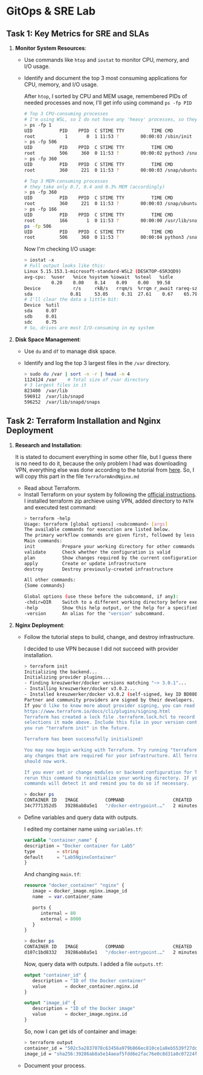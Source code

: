 # GitOps & SRE Lab

## Task 1: Key Metrics for SRE and SLAs

1. **Monitor System Resources**:
   - Use commands like `htop` and `iostat` to monitor CPU, memory, and I/O usage.
   - Identify and document the top 3 most consuming applications for CPU, memory, and I/O usage.
        
        After ```htop```, I sorted by CPU and MEM usage, remembered PIDs of needed processes and now, I'll get info using command ```ps -fp PID```
        ```sh
        # Top 3 CPU-consuming processes
        # I'm using WSL, so I do not have any 'heavy' processes, so they take only 0.6% CPU each
        > ps -fp 1
        UID          PID    PPID  C STIME TTY          TIME CMD
        root           1       0  1 11:53 ?        00:00:03 /sbin/init
        > ps -fp 506
        UID          PID    PPID  C STIME TTY          TIME CMD
        root         506     360  0 11:53 ?        00:00:02 python3 /snap/ubuntu-desktop-installer/1286/usr/bin/cloud-init
        > ps -fp 360
        UID          PID    PPID  C STIME TTY          TIME CMD
        root         360     221  0 11:53 ?        00:00:03 /snap/ubuntu-desktop-installer/1286/usr/bin/python3.10 -m subiquity.

        # Top 3 MEM-consuming processes
        # they take only 0.7, 0.4 and 0.3% MEM (accordingly)
        > ps -fp 360
        UID          PID    PPID  C STIME TTY          TIME CMD
        root         360     221  0 11:53 ?        00:00:03 /snap/ubuntu-desktop-installer/1286/usr/bin/python3.10 -m subiquity.cmd.server --use-os-prober --storag
        > ps -fp 166
        UID          PID    PPID  C STIME TTY          TIME CMD
        root         166       1  0 11:53 ?        00:00:00 /usr/lib/snapd/snapd
        ps -fp 506
        UID          PID    PPID  C STIME TTY          TIME CMD
        root         506     360  0 11:53 ?        00:00:04 python3 /snap/ubuntu-desktop-installer/1286/usr/bin/cloud-init status --wait
        ```

        Now I'm checking I/O usage:
        ```sh
        > iostat -x
        # Full output looks like this:
        Linux 5.15.153.1-microsoft-standard-WSL2 (DESKTOP-65R3QD9)      09/18/24        _x86_64_        (12 CPU)
        avg-cpu:  %user   %nice %system %iowait  %steal   %idle
                  0.20    0.00    0.14    0.09    0.00   99.58
        Device            r/s     rkB/s   rrqm/s  %rrqm r_await rareq-sz     w/s     wkB/s   wrqm/s  %wrqm w_await wareq-sz     d/s     dkB/s   drqm/s  %drqm d_await dareq-sz     f/s f_await  aqu-sz  %util
        sda              0.81     53.05     0.31  27.61    0.67    65.79    0.00      0.00     0.00   0.00    0.00     0.00    0.00      0.00     0.00   0.00    0.00     0.00    0.00    0.00    0.00   0.07
        # I'll clear the data a little bit:
        Device  %util
        sda     0.07
        sdb     0.01
        sdc     0.75
        # So, drives are most I/O-consuming in my system
        ```

2. **Disk Space Management**:
   - Use `du` and `df` to manage disk space.
   - Identify and log the top 3 largest files in the `/var` directory.

        ```sh
        > sudo du /var | sort -n -r | head -n 4
        1124124 /var    # Total size of /var directory
        # 3 largest files in it
        823400  /var/lib
        596912  /var/lib/snapd
        596252  /var/lib/snapd/snaps
        ```

## Task 2: Terraform Installation and Nginx Deployment

1. **Research and Installation**:

   It is stated to document everything in some other file, but I guess there is no need to do it, because the only problem I had was downloading VPN, everything else was done according to the tutorial from [here](https://developer.hashicorp.com/terraform/tutorials/docker-get-started). So, I will copy this part in the file `TerraformAndNginx.md`

   - Read about Terraform.
   - Install Terraform on your system by following the [official instructions](https://developer.hashicorp.com/terraform/tutorials/docker-get-started).
       I installed terraform zip archieve using VPN, added directory to `PATH` and executed test command:
       ```sh
       > terraform -help
       Usage: terraform [global options] <subcommand> [args]
       The available commands for execution are listed below.
       The primary workflow commands are given first, followed by less common or more advanced commands.
       Main commands:
       init          Prepare your working directory for other commands
       validate      Check whether the configuration is valid
       plan          Show changes required by the current configuration
       apply         Create or update infrastructure
       destroy       Destroy previously-created infrastructure
       
       All other commands:
       {Some commands}
       
       Global options (use these before the subcommand, if any):
       -chdir=DIR    Switch to a different working directory before executing the given subcommand.
       -help         Show this help output, or the help for a specified subcommand.
       -version      An alias for the "version" subcommand.
       ```

2. **Nginx Deployment**:
   - Follow the tutorial steps to build, change, and destroy infrastructure.
      
      I decided to use VPN because I did not succeed with provider installation.

      ```sh
      > terraform init
      Initializing the backend...
      Initializing provider plugins...
      - Finding kreuzwerker/docker versions matching "~> 3.0.1"...
      - Installing kreuzwerker/docker v3.0.2...
      - Installed kreuzwerker/docker v3.0.2 (self-signed, key ID BD080C4571C6104C)
      Partner and community providers are signed by their developers.
      If you'd like to know more about provider signing, you can read about it here:
      https://www.terraform.io/docs/cli/plugins/signing.html
      Terraform has created a lock file .terraform.lock.hcl to record the provider  
      selections it made above. Include this file in your version control repository
      you run "terraform init" in the future.

      Terraform has been successfully initialized!

      You may now begin working with Terraform. Try running "terraform plan" to see
      any changes that are required for your infrastructure. All Terraform commands
      should now work.

      If you ever set or change modules or backend configuration for Terraform,
      rerun this command to reinitialize your working directory. If you forget, other
      commands will detect it and remind you to do so if necessary.
      ```

      ```sh
      > docker ps
      CONTAINER ID   IMAGE          COMMAND                  CREATED         STATUS                    PORTS                                                                                        NAMES   
      34c7771352d5   39286ab8a5e1   "/docker-entrypoint.…"   2 minutes ago   Up 2 minutes              0.0.0.0:8000->80/tcp                                                                         tutorial
      ```
   - Define variables and query data with outputs.
      
      I edited my container name using `variables.tf`:
      ```tf
      variable "container_name" {
      description = "Docker container for Lab5"
      type        = string
      default     = "Lab5NginxContainer"
      }
      ```
      And changing `main.tf`:
      ```tf
      resource "docker_container" "nginx" {
         image = docker_image.nginx.image_id
         name  = var.container_name

         ports {
            internal = 80
            external = 8000
         }
      }
      ```

      ```sh
      > docker ps      
      CONTAINER ID   IMAGE          COMMAND                  CREATED         STATUS                    PORTS                                                                                        NAMES
      d107c1bd8332   39286ab8a5e1   "/docker-entrypoint.…"   2 minutes ago   Up 2 minutes              0.0.0.0:8000->80/tcp                                                                         Lab5NginxContainer
      ```

      Now, query data with outputs. I added a file `outputs.tf`:
      ```tf
      output "container_id" {
         description = "ID of the Docker container"
         value       = docker_container.nginx.id
      }

      output "image_id" {
         description = "ID of the Docker image"
         value       = docker_image.nginx.id
      }
      ```

      So, now I can get ids of container and image:
      ```sh
      > terraform output
      container_id = "502c5a2837078c63456a979b866ec810ce1a8eb5539f27dc6c5044d4bb0c423c"
      image_id = "sha256:39286ab8a5e14aeaf5fdd6e2fac76e0c8d31a0c07224f0ee5e6be502f12e93f3nginx"
      ```
   - Document your process.